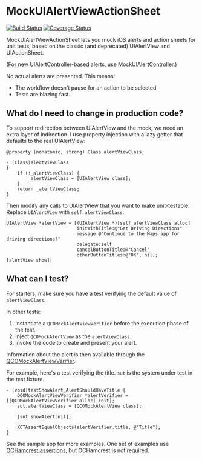 # MockUIAlertViewActionSheet

[![Build Status](https://travis-ci.org/jonreid/MockUIAlertViewActionSheet.svg?branch=master)](https://travis-ci.org/jonreid/MockUIAlertViewActionSheet)
[![Coverage Status](https://coveralls.io/repos/jonreid/MockUIAlertViewActionSheet/badge.svg?branch=master&service=github)](https://coveralls.io/github/jonreid/MockUIAlertViewActionSheet?branch=master)

MockUIAlertViewActionSheet lets you mock iOS alerts and action sheets for unit
tests, based on the classic (and deprecated) UIAlertView and UIActionSheet.

(For new UIAlertController-based alerts, use
[MockUIAlertController](https://github.com/jonreid/MockUIAlertController).)

No actual alerts are presented. This means:

* The workflow doesn't pause for an action to be selected
* Tests are blazing fast.


## What do I need to change in production code?

To support redirection between UIAlertView and the mock, we need an extra 
layer of indirection. I use property injection with a lazy getter that defaults
to the real UIAlertView:

```obj-c
@property (nonatomic, strong) Class alertViewClass;
```

```obj-c
- (Class)alertViewClass
{
    if (!_alertViewClass) {
        _alertViewClass = [UIAlertView class];
    }
    return _alertViewClass;
}
```

Then modify any calls to UIAlertView that you want to make unit-testable.
Replace `UIAlertView` with `self.alertViewClass`:

```obj-c
UIAlertView *alertView = [(UIAlertView *)[self.alertViewClass alloc]
                          initWithTitle:@"Get Driving Directions"
                          message:@"Continue to the Maps app for driving directions?"
                          delegate:self
                          cancelButtonTitle:@"Cancel"
                          otherButtonTitles:@"OK", nil];
[alertView show];
```
 

## What can I test?

For starters, make sure you have a test verifying the default value of
`alertViewClass`.

In other tests:

1. Instantiate a `QCOMockAlertViewVerifier` before the execution phase of the test.
2. Inject `QCOMockAlertView` as the `alertViewClass`.
3. Invoke the code to create and present your alert.

Information about the alert is then available through the
[QCOMockAlertViewVerifier](https://github.com/jonreid/MockUIAlertViewActionSheet/blob/master/TestSupport/QCOMockAlertViewVerifier.h).

For example, here's a test verifying the title. `sut` is the system under test
in the test fixture.

```obj-c
- (void)testShowAlert_AlertShouldHaveTitle {
    QCOMockAlertViewVerifier *alertVerifier = [[QCOMockAlertViewVerifier alloc] init];
    sut.alertViewClass = [QCOMockAlertView class];

    [sut showAlert:nil];

    XCTAssertEqualObjects(alertVerifier.title, @"Title");
}
```

See the sample app for more examples. One set of examples use
[OCHamcrest assertions](https://github.com/hamcrest/OCHamcrest), but OCHamcrest
is not required.
